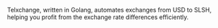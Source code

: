 Telxchange, written in Golang, automates exchanges from USD to SLSH, helping you profit from the exchange rate differences efficiently.
